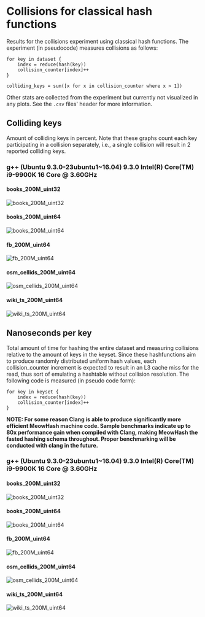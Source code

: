 # Collisions for classical hash functions

Results for the collisions experiment using classical hash functions. The experiment (in pseudocode) measures collisions
as follows:

```
for key in dataset {
    index = reduce(hash(key))
    collision_counter[index]++
}

colliding_keys = sum([x for x in collision_counter where x > 1])
```

Other stats are collected from the experiment but currently not visualized in any plots. See the `.csv` files' header
for more information.

## Colliding keys

Amount of colliding keys in percent. Note that these graphs count each key participating in a collision separately,
i.e., a single collision will result in 2 reported colliding keys.

### g++ (Ubuntu 9.3.0-23ubuntu1~16.04) 9.3.0 Intel(R) Core(TM) i9-9900K 16 Core @ 3.60GHz

#### books_200M_uint32

![books_200M_uint32](https://github.com/andreaskipf/hashing/blob/main/results/collisions_hash/graphs/colliding_keys_percent_books_200M_uint32_g++.png)

#### books_200M_uint64

![books_200M_uint64](https://github.com/andreaskipf/hashing/blob/main/results/collisions_hash/graphs/colliding_keys_percent_books_200M_uint64_g++.png)

#### fb_200M_uint64

![fb_200M_uint64](https://github.com/andreaskipf/hashing/blob/main/results/collisions_hash/graphs/colliding_keys_percent_fb_200M_uint64_g++.png)

#### osm_cellids_200M_uint64

![osm_cellids_200M_uint64](https://github.com/andreaskipf/hashing/blob/main/results/collisions_hash/graphs/colliding_keys_percent_osm_cellids_200M_uint64_g++.png)

#### wiki_ts_200M_uint64

![wiki_ts_200M_uint64](https://github.com/andreaskipf/hashing/blob/main/results/collisions_hash/graphs/colliding_keys_percent_wiki_ts_200M_uint64_g++.png)

## Nanoseconds per key

Total amount of time for hashing the entire dataset and measuring collisions relative to the amount of keys in the
keyset. Since these hashfunctions aim to produce randomly distributed uniform hash values, each collision_counter
increment is expected to result in an L3 cache miss for the read, thus sort of emulating a hashtable without collision
resolution. The following code is measured (in pseudo code form):

```
for key in keyset {
    index = reduce(hash(key))
    collision_counter[index]++
}
```

**NOTE: For some reason Clang is able to produce significantly more efficient MeowHash machine code. Sample benchmarks
indicate up to 80x performance gain when compiled with Clang, making MeowHash the fasted hashing schema throughout.
Proper benchmarking will be conducted with clang in the future.**

### g++ (Ubuntu 9.3.0-23ubuntu1~16.04) 9.3.0 Intel(R) Core(TM) i9-9900K 16 Core @ 3.60GHz

#### books_200M_uint32

![books_200M_uint32](https://github.com/andreaskipf/hashing/blob/main/results/collisions_hash/graphs/nanoseconds_per_key_books_200M_uint32_g++.png)

#### books_200M_uint64

![books_200M_uint64](https://github.com/andreaskipf/hashing/blob/main/results/collisions_hash/graphs/nanoseconds_per_key_books_200M_uint64_g++.png)

#### fb_200M_uint64

![fb_200M_uint64](https://github.com/andreaskipf/hashing/blob/main/results/collisions_hash/graphs/nanoseconds_per_key_fb_200M_uint64_g++.png)

#### osm_cellids_200M_uint64

![osm_cellids_200M_uint64](https://github.com/andreaskipf/hashing/blob/main/results/collisions_hash/graphs/nanoseconds_per_key_osm_cellids_200M_uint64_g++.png)

#### wiki_ts_200M_uint64

![wiki_ts_200M_uint64](https://github.com/andreaskipf/hashing/blob/main/results/collisions_hash/graphs/nanoseconds_per_key_wiki_ts_200M_uint64_g++.png)

